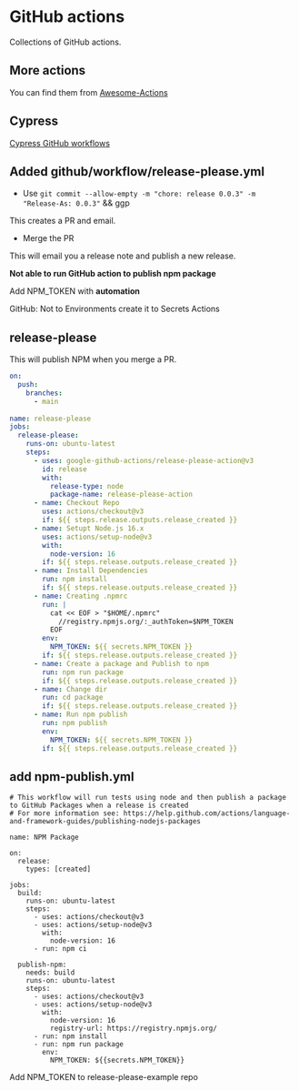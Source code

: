 # GitHub actions

Collections of GitHub actions.

## More actions

You can find them from [Awesome-Actions](https://github.com/sdras/awesome-actions)


## Cypress 

[Cypress GitHub workflows](https://github.com/cypress-io/github-action/tree/master/.github/workflows)

## Added github/workflow/release-please.yml

- Use `git commit --allow-empty -m "chore: release 0.0.3" -m "Release-As: 0.0.3"` && ggp

This creates a PR and email.

- Merge the PR

This will email you a release note and publish a new release.

**Not able to run GitHub action to publish npm package**

Add NPM_TOKEN with **automation**

GitHub: Not to Environments create it to Secrets Actions

## release-please

This will publish NPM when you merge a PR.

```yml
on:
  push:
    branches:
      - main
      
name: release-please
jobs:
  release-please:
    runs-on: ubuntu-latest
    steps:
      - uses: google-github-actions/release-please-action@v3
        id: release
        with:
          release-type: node
          package-name: release-please-action
      - name: Checkout Repo
        uses: actions/checkout@v3
        if: ${{ steps.release.outputs.release_created }}
      - name: Setupt Node.js 16.x 
        uses: actions/setup-node@v3
        with:
          node-version: 16
        if: ${{ steps.release.outputs.release_created }}
      - name: Install Dependencies 
        run: npm install
        if: ${{ steps.release.outputs.release_created }}
      - name: Creating .npmrc
        run: |
          cat << EOF > "$HOME/.npmrc"
            //registry.npmjs.org/:_authToken=$NPM_TOKEN
          EOF
        env:
          NPM_TOKEN: ${{ secrets.NPM_TOKEN }}
        if: ${{ steps.release.outputs.release_created }}
      - name: Create a package and Publish to npm 
        run: npm run package
        if: ${{ steps.release.outputs.release_created }}
      - name: Change dir
        run: cd package
        if: ${{ steps.release.outputs.release_created }}
      - name: Run npm publish
        run: npm publish
        env:
          NPM_TOKEN: ${{ secrets.NPM_TOKEN }}
        if: ${{ steps.release.outputs.release_created }}
```

## add npm-publish.yml

```
# This workflow will run tests using node and then publish a package to GitHub Packages when a release is created
# For more information see: https://help.github.com/actions/language-and-framework-guides/publishing-nodejs-packages

name: NPM Package

on:
  release:
    types: [created]

jobs:
  build:
    runs-on: ubuntu-latest
    steps:
      - uses: actions/checkout@v3
      - uses: actions/setup-node@v3
        with:
          node-version: 16
      - run: npm ci

  publish-npm:
    needs: build
    runs-on: ubuntu-latest
    steps:
      - uses: actions/checkout@v3
      - uses: actions/setup-node@v3
        with:
          node-version: 16
          registry-url: https://registry.npmjs.org/
      - run: npm install
      - run: npm run package
        env:
          NPM_TOKEN: ${{secrets.NPM_TOKEN}}
```

Add NPM_TOKEN to release-please-example repo


